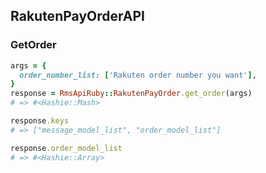 ## RakutenPayOrderAPI

### GetOrder

```ruby
args = {
  order_number_list: ['Rakuten order number you want'],
}
response = RmsApiRuby::RakutenPayOrder.get_order(args)
# => #<Hashie::Mash>

response.keys
# => ["message_model_list", "order_model_list"]

response.order_model_list
# => #<Hashie::Array>
```
